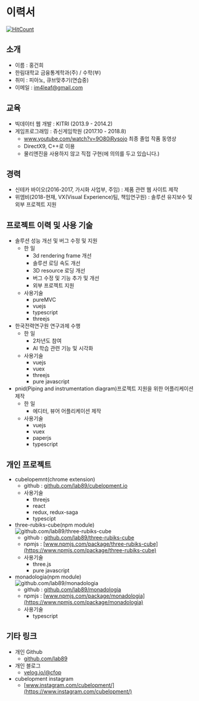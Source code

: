 # 이력서
[![HitCount](http://hits.dwyl.io/lab89/resume.svg)](http://hits.dwyl.io/lab89/resume)

## 소개
- 이름 : 홍건희
- 한림대학교 금융통계학과(주) / 수학(부)
- 취미 : 피아노, 큐브맞추기(연습중)
- 이메일 : im4leaf@gmail.com

## 교육
- 빅데이터 웹 개발 : KITRI (2013.9 - 2014.2)
- 게임프로그래밍 : 쥬신게임학원 (2017.10 - 2018.8)
  - www.youtube.com/watch?v=9O80iRysojo 최종 졸업 작품 동영상 
  - DirectX9, C++로 이용
  - 물리엔진을 사용하지 않고 직접 구현(에 의의를 두고 있습니다.)

## 경력
- 신테카 바이오(2016-2017, 가시화 사업부, 주임) : 제품 관련 웹 사이트 제작
- 위엠비(2018-현재, VX(Visual Experience)팀, 책임연구원) : 솔루션 유지보수 및 외부 프로젝트 지원

## 프로젝트 이력 및 사용 기술
- 솔루션 성능 개선 및 버그 수정 및 지원
  - 한 일
    - 3d rendering frame 개선
    - 솔루션 로딩 속도 개선
    - 3D resource 로딩 개선
    - 버그 수정 및 기능 추가 및 개선
    - 외부 프로젝트 지원
  - 사용기술
    - pureMVC
    - vuejs
    - typescript
    - threejs
- 한국전력연구원 연구과제 수행
  - 한 일
    - 2차년도 참여
    - AI 학습 관련 기능 및 시각화
  - 사용기술
    - vuejs
    - vuex
    - threejs
    - pure javascript
- pnid(Piping and instrumentation diagram)프로젝트 지원을 위한 어플리케이션 제작
  - 한 일
    - 에디터, 뷰어 어플리케이션 제작
  - 사용기술
    - vuejs
    - vuex
    - paperjs
    - typescript

## 개인 프로젝트
- cubelopemnt(chrome extension)  
  - github : [github.com/lab89/cubelopment.io](https://github.com/lab89/cubelopment.io)    
  - 사용기술
    - threejs
    - react
    - redux, redux-saga
    - typescipt
- three-rubiks-cube(npm module)  
![github.com/lab89/three-rubiks-cube](https://github.com/lab89/resume/blob/master/images/three-rubiks-cube.PNG?raw=true)
  - github : [github.com/lab89/three-rubiks-cube](https://github.com/lab89/three-rubiks-cube)    
  - npmjs : [www.npmjs.com/package/three-rubiks-cube](https://www.npmjs.com/package/three-rubiks-cube)
  - 사용기술
    - three.js
    - pure javascript
- monadologia(npm module)  
![github.com/lab89/monadologia](https://github.com/lab89/resume/blob/master/images/monadologia.PNG?raw=true)
  - github : [github.com/lab89/monadologia](https://github.com/lab89/monadologia)
  - npmjs : [www.npmjs.com/package/monadologia](https://www.npmjs.com/package/monadologia)
  - 사용기술
    - typescript
    
## 기타 링크
- 개인 Github
  - [github.com/lab89](https://github.com/lab89)  
- 개인 블로그
  - [velog.io/@cfop](https://velog.io/@cfop)
- cubelopment instagram
  - [www.instagram.com/cubelopment/](https://www.instagram.com/cubelopment/)

